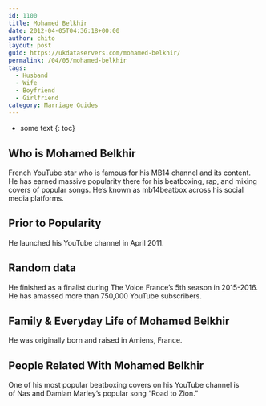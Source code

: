 ```yaml
---
id: 1100
title: Mohamed Belkhir
date: 2012-04-05T04:36:18+00:00
author: chito
layout: post
guid: https://ukdataservers.com/mohamed-belkhir/
permalink: /04/05/mohamed-belkhir
tags:
  - Husband
  - Wife
  - Boyfriend
  - Girlfriend
category: Marriage Guides
---
```


* some text
{: toc}
          
          
## Who is  Mohamed Belkhir
                  
                  
                  
French YouTube star who is famous for his MB14 channel and its content. He has earned massive popularity there for his beatboxing, rap, and mixing covers of popular songs. He&#8217;s known as mb14beatbox across his social media platforms.
                  
                
                
                
## Prior to Popularity 
                  
                  
                  
He launched his YouTube channel in April 2011. 
                  
                
                
                
## Random data 
                  
                  
                  
He finished as a finalist during The Voice France&#8217;s 5th season in 2015-2016. He has amassed more than 750,000 YouTube subscribers. 
                  
                
                
                
## Family & Everyday Life of Mohamed Belkhir
                  
                  
                  
He was originally born and raised in Amiens, France. 
                  
                
                
                
## People Related With  Mohamed Belkhir
                  
                  
                  
One of his most popular beatboxing covers on his YouTube channel is of Nas and Damian Marley&#8217;s popular song &#8220;Road to Zion.&#8221; 
                  
                
              
            
          
          
          
    
    
  
